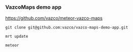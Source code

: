 ### VazcoMaps demo app

<a href="https://github.com/vazco/meteor-vazco-maps">https://github.com/vazco/meteor-vazco-maps</a>

    git clone git@github.com:vazco/vazco-maps-demo-app.git

    mrt update

    meteor